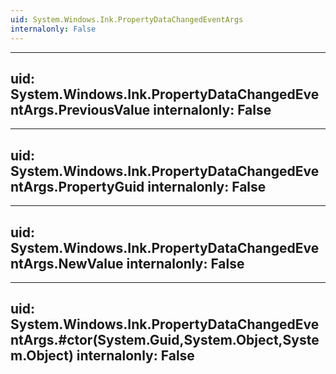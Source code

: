 ```yaml
---
uid: System.Windows.Ink.PropertyDataChangedEventArgs
internalonly: False
---
```


---
uid: System.Windows.Ink.PropertyDataChangedEventArgs.PreviousValue
internalonly: False
---

---
uid: System.Windows.Ink.PropertyDataChangedEventArgs.PropertyGuid
internalonly: False
---

---
uid: System.Windows.Ink.PropertyDataChangedEventArgs.NewValue
internalonly: False
---

---
uid: System.Windows.Ink.PropertyDataChangedEventArgs.#ctor(System.Guid,System.Object,System.Object)
internalonly: False
---
